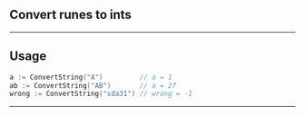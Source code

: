 Convert runes to ints
---
---
Usage
---

```go
a := ConvertString("A")         // a = 1
ab := ConvertString("AB")       // a = 27
wrong := ConvertString("sda31") // wrong = -1
```

---